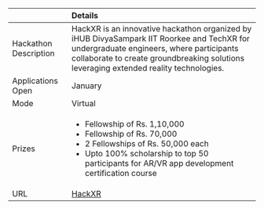 ||Details|
|:------------------|:-----------------|
Hackathon Description | HackXR is an innovative hackathon organized by iHUB DivyaSampark IIT Roorkee and TechXR for undergraduate engineers, where participants collaborate to create groundbreaking solutions leveraging extended reality technologies.
Applications Open | January
Mode | Virtual
Prizes | <ul><li>Fellowship of Rs. 1,10,000 </li> <li> Fellowship of Rs. 70,000 </li> <li>2 Fellowships of Rs. 50,000 each </li> <li>Upto 100% scholarship to top 50 participants for AR/VR app development certification course</li></ul>
URL | [HackXR](https://tih.iitr.ac.in/hackathon.html)
